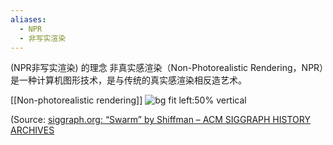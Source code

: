 ```yaml
---
aliases:
  - NPR
  - 非写实渲染
---
```


(NPR非写实渲染)  的理念
非真实感渲染（Non-Photorealistic Rendering，NPR）是一种计算机图形技术，是与传统的真实感渲染相反造艺术。


[[Non-photorealistic rendering]]
![bg fit left:50% vertical](https://i.imgur.com/7GOIhRZ.webp)

(Source:  [siggraph.org: “Swarm” by Shiffman – ACM SIGGRAPH HISTORY ARCHIVES](https://history.siggraph.org/experience/swarm-by-shiffman/)